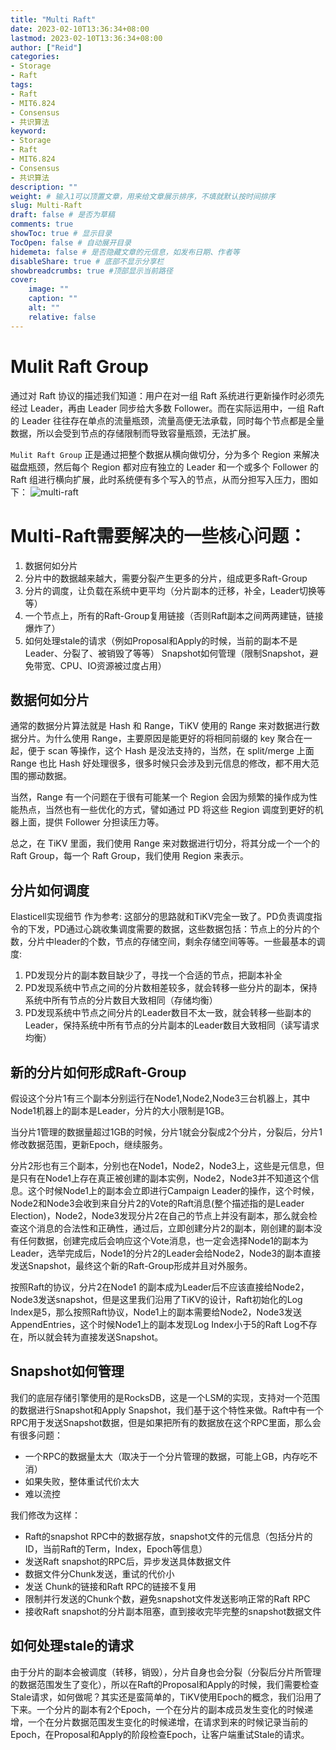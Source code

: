 ```yaml
---
title: "Multi Raft"
date: 2023-02-10T13:36:34+08:00
lastmod: 2023-02-10T13:36:34+08:00
author: ["Reid"]
categories: 
- Storage
- Raft
tags: 
- Raft
- MIT6.824
- Consensus
- 共识算法
keyword:
- Storage
- Raft
- MIT6.824
- Consensus
- 共识算法
description: ""
weight: # 输入1可以顶置文章，用来给文章展示排序，不填就默认按时间排序
slug: Multi-Raft
draft: false # 是否为草稿
comments: true
showToc: true # 显示目录
TocOpen: false # 自动展开目录
hidemeta: false # 是否隐藏文章的元信息，如发布日期、作者等
disableShare: true # 底部不显示分享栏
showbreadcrumbs: true #顶部显示当前路径
cover:
    image: ""
    caption: ""
    alt: ""
    relative: false
---
```


# Mulit Raft Group

通过对 Raft 协议的描述我们知道：用户在对一组 Raft 系统进行更新操作时必须先经过 Leader，再由 Leader 同步给大多数 Follower。而在实际运用中，一组 Raft 的 Leader 往往存在单点的流量瓶颈，流量高便无法承载，同时每个节点都是全量数据，所以会受到节点的存储限制而导致容量瓶颈，无法扩展。

`Mulit Raft Group` 正是通过把整个数据从横向做切分，分为多个 Region 来解决磁盘瓶颈，然后每个 Region 都对应有独立的 Leader 和一个或多个 Follower 的 Raft 组进行横向扩展，此时系统便有多个写入的节点，从而分担写入压力，图如下：
![multi-raft](https://cdn.staticaly.com/gh/Reid00/image-host@main/20230210/image.4whi69ph2q00.webp)


# Multi-Raft需要解决的一些核心问题：
1. 数据何如分片
2. 分片中的数据越来越大，需要分裂产生更多的分片，组成更多Raft-Group
3. 分片的调度，让负载在系统中更平均（分片副本的迁移，补全，Leader切换等等）
4. 一个节点上，所有的Raft-Group复用链接（否则Raft副本之间两两建链，链接爆炸了）
5. 如何处理stale的请求（例如Proposal和Apply的时候，当前的副本不是Leader、分裂了、被销毁了等等）
Snapshot如何管理（限制Snapshot，避免带宽、CPU、IO资源被过度占用）

## 数据何如分片
通常的数据分片算法就是 Hash 和 Range，TiKV 使用的 Range 来对数据进行数据分片。为什么使用 Range，主要原因是能更好的将相同前缀的 key 聚合在一起，便于 scan 等操作，这个 Hash 是没法支持的，当然，在 split/merge 上面 Range 也比 Hash 好处理很多，很多时候只会涉及到元信息的修改，都不用大范围的挪动数据。

当然，Range 有一个问题在于很有可能某一个 Region 会因为频繁的操作成为性能热点，当然也有一些优化的方式，譬如通过 PD 将这些 Region 调度到更好的机器上面，提供 Follower 分担读压力等。

总之，在 TiKV 里面，我们使用 Range 来对数据进行切分，将其分成一个一个的 Raft Group，每一个 Raft Group，我们使用 Region 来表示。

## 分片如何调度
Elasticell实现细节 作为参考:
这部分的思路就和TiKV完全一致了。PD负责调度指令的下发，PD通过心跳收集调度需要的数据，这些数据包括：节点上的分片的个数，分片中leader的个数，节点的存储空间，剩余存储空间等等。一些最基本的调度:

1. PD发现分片的副本数目缺少了，寻找一个合适的节点，把副本补全
2. PD发现系统中节点之间的分片数相差较多，就会转移一些分片的副本，保持系统中所有节点的分片数目大致相同（存储均衡）
3. PD发现系统中节点之间分片的Leader数目不太一致，就会转移一些副本的Leader，保持系统中所有节点的分片副本的Leader数目大致相同（读写请求均衡）

## 新的分片如何形成Raft-Group
假设这个分片1有三个副本分别运行在Node1,Node2,Node3三台机器上，其中Node1机器上的副本是Leader，分片的大小限制是1GB。

当分片1管理的数据量超过1GB的时候，分片1就会分裂成2个分片，分裂后，分片1修改数据范围，更新Epoch，继续服务。

分片2形也有三个副本，分别也在Node1，Node2，Node3上，这些是元信息，但是只有在Node1上存在真正被创建的副本实例，Node2，Node3并不知道这个信息。这个时候Node1上的副本会立即进行Campaign Leader的操作，这个时候，Node2和Node3会收到来自分片2的Vote的Raft消息(整个描述指的是Leader Election)，Node2，Node3发现分片2在自己的节点上并没有副本，那么就会检查这个消息的合法性和正确性，通过后，立即创建分片2的副本，刚创建的副本没有任何数据，创建完成后会响应这个Vote消息，也一定会选择Node1的副本为Leader，选举完成后，Node1的分片2的Leader会给Node2，Node3的副本直接发送Snapshot，最终这个新的Raft-Group形成并且对外服务。

按照Raft的协议，分片2在Node1 的副本成为Leader后不应该直接给Node2，Node3发送snapshot，但是这里我们沿用了TiKV的设计，Raft初始化的Log Index是5，那么按照Raft协议，Node1上的副本需要给Node2，Node3发送AppendEntries，这个时候Node1上的副本发现Log Index小于5的Raft Log不存在，所以就会转为直接发送Snapshot。

## Snapshot如何管理
我们的底层存储引擎使用的是RocksDB，这是一个LSM的实现，支持对一个范围的数据进行Snapshot和Apply Snapshot，我们基于这个特性来做。Raft中有一个RPC用于发送Snapshot数据，但是如果把所有的数据放在这个RPC里面，那么会有很多问题：
- 一个RPC的数据量太大（取决于一个分片管理的数据，可能上GB，内存吃不消）
- 如果失败，整体重试代价太大
- 难以流控

我们修改为这样：
- Raft的snapshot RPC中的数据存放，snapshot文件的元信息（包括分片的ID，当前Raft的Term，Index，Epoch等信息）
- 发送Raft snapshot的RPC后，异步发送具体数据文件
- 数据文件分Chunk发送，重试的代价小
- 发送 Chunk的链接和Raft RPC的链接不复用
- 限制并行发送的Chunk个数，避免snapshot文件发送影响正常的Raft RPC
- 接收Raft snapshot的分片副本阻塞，直到接收完毕完整的snapshot数据文件

## 如何处理stale的请求
由于分片的副本会被调度（转移，销毁），分片自身也会分裂（分裂后分片所管理的数据范围发生了变化），所以在Raft的Proposal和Apply的时候，我们需要检查Stale请求，如何做呢？其实还是蛮简单的，TiKV使用Epoch的概念，我们沿用了下来。一个分片的副本有2个Epoch，一个在分片的副本成员发生变化的时候递增，一个在分片数据范围发生变化的时候递增，在请求到来的时候记录当前的Epoch，在Proposal和Apply的阶段检查Epoch，让客户端重试Stale的请求。